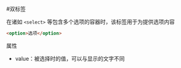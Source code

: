 #双标签 

在诸如 `<select>` 等包含多个选项的容器时，该标签用于为提供选项内容

```HTML
<option>选项</option>
```

属性
- value：被选择时的值，可以与显示的文字不同